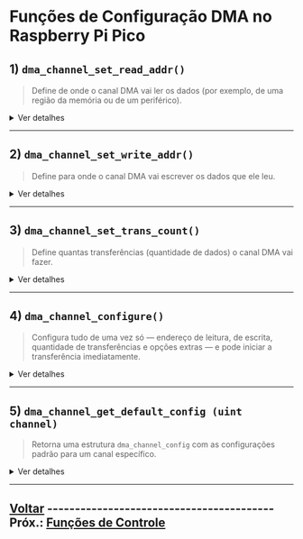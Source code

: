 # Funções de Configuração DMA no Raspberry Pi Pico
## 1) `dma_channel_set_read_addr()`
  > Define de onde o canal DMA vai ler os dados (por exemplo, de uma região da memória ou de um periférico).
  <details>
  <summary>Ver detalhes</summary>

  - **Função completa:** `void dma_channel_set_read_addr(uint channel, const volatile void * read_addr, bool trigger)`

   -   **Parâmetros:**

        -   `channel`: O número do canal DMA a ser configurado.
        -   `read_addr`: O endereço de memória ou periférico de onde o DMA lerá os dados.
        -   `trigger`: Uma variável booleana que indica se o DMA deve ser acionado imediatamente ou não.

  -   **Retorno:** Nenhum (void)
  </details>

---
## 2) `dma_channel_set_write_addr()`
  > Define para onde o canal DMA vai escrever os dados que ele leu.
  <details>
  <summary>Ver detalhes</summary>

  - **Função completa:** `void dma_channel_set_write_addr(uint channel, volatile void * write_addr, bool trigger)`

   -   **Parâmetros:**

        -   `channel`: O número do canal DMA a ser configurado.
        -   `write_addr`: O endereço de memória ou periférico para onde o DMA escreverá os dados.
        -   `trigger`: Uma variável booleana que indica se o DMA deve ser acionado imediatamente ou não.

  -   **Retorno:** Nenhum (void)
  </details>

---
## 3) `dma_channel_set_trans_count()`
  > Define quantas transferências (quantidade de dados) o canal DMA vai fazer.
  <details>
  <summary>Ver detalhes</summary>

  - **Função completa:** `void dma_channel_set_trans_count(uint channel, uint32_t trans_count, bool trigger)`

   -   **Parâmetros:**

        -   `channel`: O número do canal DMA a ser configurado.
        -   `count`: O número de transferências a serem realizadas.
        -   `trigger`: Uma variável booleana que indica se o DMA deve ser acionado imediatamente ou não.

  -   **Retorno:** Nenhum (void)
  </details>

---
## 4) `dma_channel_configure()`
  > Configura tudo de uma vez só — endereço de leitura, de escrita, quantidade de transferências e opções extras — e pode iniciar a transferência imediatamente.
  <details>
  <summary>Ver detalhes</summary>

  - **Função completa:** `void dma_channel_configure(uint channel, const dma_channel_config * config, volatile void * write_addr, const volatile void * read_addr, uint transfer_count, bool trigger)`

   -   **Parâmetros:**

        -   `channel`: O número do canal DMA a ser configurado.
        -   `config`: Um ponteiro para uma estrutura `dma_channel_config` contendo os endereços de origem e destino e a contagem de transferências.
        -   `write_addr`: O endereço de memória ou periférico para onde o DMA escreverá os dados.
        -   `read_addr`: O endereço de memória ou periférico de onde o DMA lerá os dados.
        -   `transfer_count`: O número de transferências a serem realizadas.
        -   `trigger`: Uma variável booleana que indica se o DMA deve ser acionado imediatamente ou não.

  -   **Retorno:** Nenhum (void)
  </details>

---
## 5) `dma_channel_get_default_config (uint channel)`
  > Retorna uma estrutura `dma_channel_config` com as configurações padrão para um canal específico.
  <details>
  <summary>Ver detalhes</summary>

  - **Função completa:** `dma_channel_config dma_channel_get_default_config (uint channel)`

   -   **Parâmetros:**

        -   `channel`: O número do canal DMA para definir a configuração padrão.

  -   **Retorno:** Uma estrutura `dma_channel_config` contendo a configuração padrão para o canal especificado.

   ### ESTRUTURA PADRÃO

| Configuração         | Valor Padrão  | Explicação Simples                                                                 |
|----------------------|---------------|------------------------------------------------------------------------------------|
| **Read Increment**   | `true`        | Endereço de leitura avança a cada dado. Como ler um array.                        |
| **Write Increment**  | `false`       | Sempre escreve no mesmo lugar. Bom pra periféricos.                               |
| **DREQ**             | `DREQ_FORCE`  | DMA transfere sem esperar periférico.                                             |
| **Chain to**         | `self`        | Canal se encadeia com ele mesmo. 1️⃣                                                  |
| **Data size**        | `DMA_SIZE_32` | Transfere 32 bits (4 bytes) por vez.                                              |
| **Ring**             | `write=false, size=0` | Modo circular desligado. Endereços não se repetem.                     |
| **Byte Swap**        | `false`       | Não inverte os bytes. Dados seguem ordem normal. 2️⃣                                  |
| **Quiet IRQs**       | `false`       | Interrupções ativadas funcionam normalmente.                                      |
| **High Priority**    | `false`       | Canal sem prioridade especial. Espera a vez dele.                                 |
| **Channel Enable**   | `true`        | Canal já começa ativado após configuração.                                        |
| **Sniff Enable**     | `false`       | Sniffer desligado (não monitora conteúdo dos dados) 3️⃣                              |

---
 ### Explicação de algumas configurações "estranhas"
  - 1️⃣: A configuração "Chain to" define qual canal DMA será acionado automaticamente após a conclusão da transferência do canal atual. Por padrão, o canal se encadeia a si mesmo (`self`), permitindo operações contínuas.

    > No entanto, **um canal DMA pode acionar outro, criando sequências automáticas de transferências sem intervenção da CPU.**
        
- 2️⃣: Essencial para sistemas que usam diferentes ordens de bytes (Little Endian x Big Endian). Veja mais sobre esses termos [aqui](https://www.manualdocodigo.com.br/curso-assembly-snes-mega-parte43/).
- 3️⃣: Ativa/desativa o hardware de "sniffer" do DMA, que monitora os dados transferidos e realiza análises em tempo real para verificação de integridade de dados (como cálculos de checksums ou CRC).




  </details>



----
## [Voltar](../../READme.md#3-funções-associadas)  ----------------------------------------- Próx.: [Funções de Controle](./controle.md)	